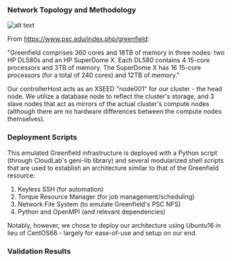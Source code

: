 ### Network Topology and Methodology

![alt text](http://i.imgur.com/QxfUvHE.png "Logo Title Text 1")

From https://www.psc.edu/index.php/greenfield:

"Greenfield comprises 360 cores and 18TB of memory in three nodes: two HP DL580s and an HP SuperDome X. Each DL580 contains 4 15-core processors and 3TB of memory. The SuperDome X has 16 15-core processors (for a total of 240 cores) and 12TB of memory."

Our controllerHost acts as an XSEED "node001" for our cluster - the head node. We utilize a database node to reflect the cluster's storage, and 3 slave nodes that act as mirrors of the actual cluster's compute nodes (although there are no hardware differences between the compute nodes themselves).

### Deployment Scripts
This emulated Greenfield infrastructure is deployed with a Python script (through CloudLab's geni-lib library) and several modularized
shell scripts that are used to establish an architecture similar to that of the Greenfield resource:

1) Keyless SSH (for automation)
2) Torque Resource Manager (for job management/scheduling)
3) Network File System (to emulate Greenfield's PSC NFS)
4) Python and OpenMPI (and relevant dependencies)

Notably, however, we chose to deploy our architecture using Ubuntu16 in lieu of CentOS66 - largely for ease-of-use and setup on our end.

### Validation Results
